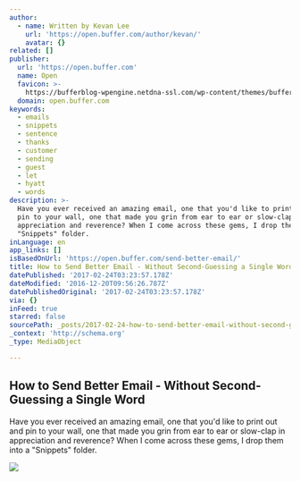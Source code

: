 ```yaml
---
author:
  - name: Written by Kevan Lee
    url: 'https://open.buffer.com/author/kevan/'
    avatar: {}
related: []
publisher:
  url: 'https://open.buffer.com'
  name: Open
  favicon: >-
    https://bufferblog-wpengine.netdna-ssl.com/wp-content/themes/buffer-base/favicon.png
  domain: open.buffer.com
keywords:
  - emails
  - snippets
  - sentence
  - thanks
  - customer
  - sending
  - guest
  - let
  - hyatt
  - words
description: >-
  Have you ever received an amazing email, one that you'd like to print out and
  pin to your wall, one that made you grin from ear to ear or slow-clap in
  appreciation and reverence? When I come across these gems, I drop them into a
  "Snippets" folder.
inLanguage: en
app_links: []
isBasedOnUrl: 'https://open.buffer.com/send-better-email/'
title: How to Send Better Email - Without Second-Guessing a Single Word
datePublished: '2017-02-24T03:23:57.178Z'
dateModified: '2016-12-20T09:56:26.787Z'
datePublishedOriginal: '2017-02-24T03:23:57.178Z'
via: {}
inFeed: true
starred: false
sourcePath: _posts/2017-02-24-how-to-send-better-email-without-second-guessing-a-single.md
_context: 'http://schema.org'
_type: MediaObject

---
```

<article style=""><h1>How to Send Better Email - Without Second-Guessing a Single Word</h1><p>Have you ever received an amazing email, one that you'd like to print out and pin to your wall, one that made you grin from ear to ear or slow-clap in appreciation and reverence? When I come across these gems, I drop them into a "Snippets" folder.</p><img src="http://open.bufferapp.com/wp-content/uploads/2014/08/send-better-email.png" /></article>